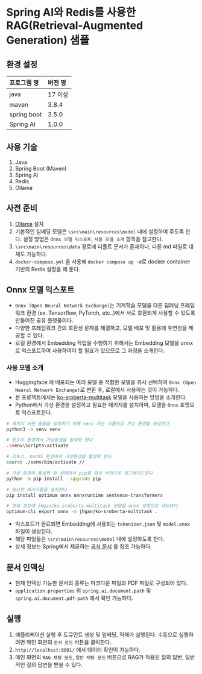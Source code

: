 # Spring AI와 Redis를 사용한 RAG(Retrieval-Augmented Generation) 샘플

## 환경 설정

| 프로그램 명 | 버전 명 |
| :--------- | :------ |
| java | 17 이상 |
| maven | 3.8.4 |
| spring boot | 3.5.0 |
| Spring AI | 1.0.0 |

## 사용 기술

1. Java
2. Spring Boot (Maven)
3. Spring AI
4. Redis
5. Ollama

## 사전 준비

1. [Ollama](https://ollama.com/download) 설치
2. 기본적인 임베딩 모델은 `\src\main\resources\model` 내에 설정하여 주도록 한다. 설정 방법은 `Onnx 모델 익스포트`, `사용 모델 소개` 항목을 참고한다.
3. `\src\main\resources\data` 경로에 디폴트 문서가 존재하나, 다른 md 파일로 대체도 가능하다.
4. `docker-compose.yml` 을 사용해 `docker compose up -d`로 docker container 기반의 Redis 설정을 해 둔다.

## Onnx 모델 익스포트

- `Onnx (Open Neural Network Exchange)`는 기계학습 모델을 다른 딥러닝 프레임워크 환경 (ex. Tensorflow, PyTorch, etc..)에서 서로 호환되게 사용할 수 있도록 만들어진 공유 플랫폼이다.
- 다양한 프레임워크 간의 호환성 문제를 해결하고, 모델 배포 및 활용에 유연성을 제공할 수 있다.
- 로컬 환경에서 Embedding 작업을 수행하기 위해서는 Embedding 모델을 onnx로 익스포트하여 사용하여야 할 필요가 있으므로 그 과정을 소개한다.

### 사용 모델 소개

- Huggingface 에 배포되는 여러 모델 중 적합한 모델을 취사 선택하여 `Onnx (Open Neural Network Exchange)`로 변환 후, 로컬에서 사용하는 것이 가능하다.
- 본 프로젝트에서는 [ko-sroberta-multitask](https://huggingface.co/jhgan/ko-sroberta-multitask) 모델을 사용하는 방법을 소개한다.
- Python에서 가상 환경을 설정하고 필요한 패키지를 설치하며, 모델을 `Onnx` 포맷으로 익스포트한다.

```bash
# 패키지 버전 충돌을 방지하기 위해 venv 라는 이름으로 가상 환경을 생성한다
python3 -m venv venv

# 윈도우 환경에서 가상환경을 활성화 한다
.\venv\Scripts\activate

# 리눅스, macOS 환경에서 가상환경을 활성화 한다
source ./venv/bin/activate //

# 가상 환경이 활성화 된 상태에서 pip를 최신 버전으로 업그레이드한다
python -m pip install --upgrade pip

# 필요한 패키지들을 설치한다
pip install optimum onnx onnxruntime sentence-transformers

# 현재 경로에 jhgan/ko-sroberta-multitask 모델을 onnx 포맷으로 내보낸다
optimum-cli export onnx -m jhgan/ko-sroberta-multitask .
```

- 익스포트가 완료되면 Embedding에 사용되는 `tokenizer.json` 및 `model.onnx` 파일이 생성된다.
- 해당 파일들은 `\src\main\resources\model` 내에 설정하도록 한다.
- 상세 정보는 Spring에서 제공하는 [공식 문서](https://docs.spring.io/spring-ai/reference/api/embeddings/onnx.html#_prerequisites) 를 참조 가능하다.

## 문서 인덱싱

- 현재 인덱싱 가능한 문서의 종류는 마크다운 파일과 PDF 파일로 구성되어 있다.
- `application.properties` 의 `spring.ai.document.path` 및 `spring.ai.document.pdf-path` 에서 확인 가능하다.

## 실행

1. 애플리케이션 실행 후 도큐먼트 생성 및 임베딩, 적재가 실행된다. 수동으로 실행하려면 메인 화면의 `문서 로드` 버튼을 클릭한다.
2. `http://localhost:8001/` 에서 데이터 확인이 가능하다.
3. 메인 화면의 `RAG 채팅 모드`, `일반 채팅 모드` 버튼으로 RAG가 적용된 질의 답변, 일반적인 질의 답변을 받을 수 있다.


